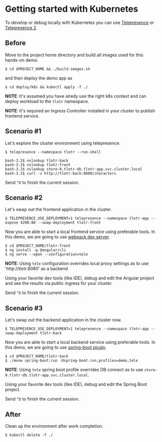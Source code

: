 # Getting started with Kubernetes

To develop or debug locally with Kubernetes you can use [Telepresence](https://www.telepresence.io/) or
[Telepresence 2](https://www.getambassador.io/docs/telepresence/).

## Before 

Move to the project home directory and build all images used for this hands-on demo.

```shell
$ cd $PROJECT_HOME && ./build-images.sh
```

and then deploy the demo app as

```shell
$ cd deploy/k8s && kubectl apply -f ./
```

**NOTE**: It's assumed you have alredy use the right k8s context and can deploy workload
to the `tlotr` namespace.

**NOTE**: It's required an Ingress Controller installed in your cluster to publish frontend
service.

## Scenario #1

Let's explore the cluster environment using telepresence.

```shell
$ telepresence --namespace tlotr --run-shell
```

```shell
bash-3.2$ nslookup tlotr-back
bash-3.2$ nslookup tlotr-front
bash-3.2$ nslookup store-0.tlotr-db.tlotr-app.svc.cluster.local
bash-3.2$ curl -v http://tlotr-back:8080/characters
```

Send `^D` to finish the current session.

## Scenario #2

Let's swap out the frontend application in the cluster.

```shell
$ TELEPRESENCE_USE_DEPLOYMENT=1 telepresence --namespace tlotr-app --expose 4200:80 --swap-deployment tlotr-front
```

Now you are able to start a local frontend service using preferable tools. In this
demo, we are going to use [webpack dev server](https://angular.io/guide/build).

```shell
$ cd $PROJECT_HOME/tlotr-front
$ ng install -g @angular/cli
$ ng serve --open --configuration=tele
```

**NOTE**: Using `tele` configuration overrides local proxy settings as to use 'http://tlotr:8080' as a backend.

Using your favorite dev tools (like IDE), debug and edit the Angular project
and see the results via public ingress for your cluster.

Send `^D` to finish the current session.

## Scenario #3

Let's swap out the backend application in the cluster now.

```shell
$ TELEPRESENCE_USE_DEPLOYMENT=1 telepresence --namespace tlotr-app --swap-deployment tlotr-back
```

Now you are able to start a local backend service using preferable tools. In this demo, we are
going to use [spring-boot plugin](https://docs.spring.io/spring-boot/docs/current/maven-plugin/reference/htmlsingle/).

```shell
$ cd $PROJECT_HOME/tlotr-back
$ ./mvnw spring-boot:run -Dspring-boot.run.profiles=demo,tele
```

**NOTE**: Using `tele` spring boot profile overrides DB connect as to use `store-0.tlotr-db.tlotr-app.svc.cluster.local`.

Using your favorite dev tools (like IDE), debug and edit the Spring Boot project.

Send `^D` to finish the current session.

## After

Clean up the environment after work completion.

```shell
$ kubectl delete -f ./
```